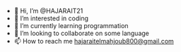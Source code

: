 - 👋 Hi, I’m @HAJARAIT21
- 👀 I’m interested in coding
- 🌱 I’m currently learning programmation
- 💞️ I’m looking to collaborate on some language
- 📫 How to reach me hajaraitelmahjoub800@gmail.com

<!---
HAJARAIT21/HAJARAIT21 is a ✨ special ✨ repository because its `README.md` (this file) appears on your GitHub profile.
You can click the Preview link to take a look at your changes.
--->
